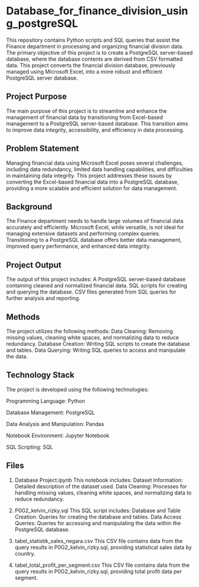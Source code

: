 # Database_for_finance_division_using_postgreSQL

This repository contains Python scripts and SQL queries that assist the Finance department in processing and organizing financial division data. The primary objective of this project is to create a PostgreSQL server-based database, where the database contents are derived from CSV formatted data. This project converts the financial division database, previously managed using Microsoft Excel, into a more robust and efficient PostgreSQL server database.

## Project Purpose
The main purpose of this project is to streamline and enhance the management of financial data by transitioning from Excel-based management to a PostgreSQL server-based database. This transition aims to improve data integrity, accessibility, and efficiency in data processing.

## Problem Statement
Managing financial data using Microsoft Excel poses several challenges, including data redundancy, limited data handling capabilities, and difficulties in maintaining data integrity. This project addresses these issues by converting the Excel-based financial data into a PostgreSQL database, providing a more scalable and efficient solution for data management.

## Background
The Finance department needs to handle large volumes of financial data accurately and efficiently. Microsoft Excel, while versatile, is not ideal for managing extensive datasets and performing complex queries. Transitioning to a PostgreSQL database offers better data management, improved query performance, and enhanced data integrity.

## Project Output
The output of this project includes:
A PostgreSQL server-based database containing cleaned and normalized financial data.
SQL scripts for creating and querying the database.
CSV files generated from SQL queries for further analysis and reporting.

## Methods
The project utilizes the following methods:
Data Cleaning: Removing missing values, cleaning white spaces, and normalizing data to reduce redundancy.
Database Creation: Writing SQL scripts to create the database and tables.
Data Querying: Writing SQL queries to access and manipulate the data.

## Technology Stack
The project is developed using the following technologies:

Programming Language: Python

Database Management: PostgreSQL

Data Analysis and Manipulation: Pandas

Notebook Environment: Jupyter Notebook

SQL Scripting: SQL

## Files
1. Database Project.ipynb
This notebook includes:
Dataset Information: Detailed description of the dataset used.
Data Cleaning: Processes for handling missing values, cleaning white spaces, and normalizing data to reduce redundancy.

2. P0G2_kelvin_rizky.sql
This SQL script includes:
Database and Table Creation: Queries for creating the database and tables.
Data Access Queries: Queries for accessing and manipulating the data within the PostgreSQL database.

3. tabel_statistik_sales_negara.csv
This CSV file contains data from the query results in P0G2_kelvin_rizky.sql, providing statistical sales data by country.

4. tabel_total_profit_per_segment.csv
This CSV file contains data from the query results in P0G2_kelvin_rizky.sql, providing total profit data per segment.
